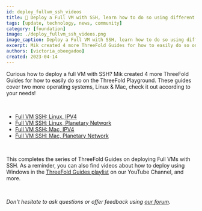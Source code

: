 ```yaml
---
id: deploy_fullvm_ssh_videos
title: 🎥 Deploy a Full VM with SSH, learn how to do so using different OSs
tags: [update, technology, news, community]
category: [foundation]
image: ./deploy_fullvm_ssh_videos.png
image_caption: Deploy a Full VM with SSH, learn how to do so using different OSs
excerpt: Mik created 4 more ThreeFold Guides for how to easily do so on the ThreeFold Playground.
authors: [victoria_obeegadoo]
created: 2023-04-14
---
```


Curious how to deploy a full VM with SSH? Mik created 4 more ThreeFold Guides for how to easily do so on the ThreeFold Playground. These guides cover two more operating systems, Linux & Mac, check it out according to your needs!

<br/>

- [Full VM SSH: Linux, IPV4](https://www.youtube.com/watch?v=WRHlzv-jpbo&list=PLTGQlepPqwUV0IA8BjDFetyjPD4XqVb6K&index=12&pp=gAQBiAQB)
 - [Full VM SSH: Linux, Planetary Network](https://www.youtube.com/watch?v=146vFBXr5pM&list=PLTGQlepPqwUV0IA8BjDFetyjPD4XqVb6K&index=13&pp=gAQBiAQB)
 - [Full VM SSH: Mac, IPV4](https://www.youtube.com/watch?v=lICN-XXtt0A&list=PLTGQlepPqwUV0IA8BjDFetyjPD4XqVb6K&index=14&pp=gAQBiAQB)
 - [Full VM SSH: Mac, Planetary Network](https://www.youtube.com/watch?v=_7Lem9Y5jCQ&list=PLTGQlepPqwUV0IA8BjDFetyjPD4XqVb6K&index=15&pp=gAQBiAQB)
 
 <br/>
 
 This completes the series of ThreeFold Guides on deploying Full VMs with SSH. As a reminder, you can also find videos about how to deploy using Windows in the [ThreeFold Guides playlist](https://www.youtube.com/playlist?list=PLTGQlepPqwUV0IA8BjDFetyjPD4XqVb6K) on our YouTube Channel, and more. 

<br/>

_Don't hesitate to ask questions or offer feedback using [our forum](https://forum.threefold.io/)._